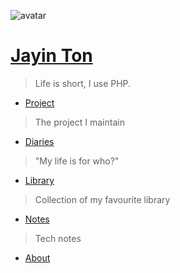 ![avatar](https://avatars0.githubusercontent.com/u/2763894?v=2&amp;s=460)

# [Jayin Ton](.)

> Life is short, I use PHP.

- [Project](projects/index.md)
>The project I maintain
- [Diaries](diaries/index.md)
>"My life is for who?"
- [Library](library/index.md)
>Collection of my favourite library
- [Notes](notes/readme.md)
>Tech notes
- [About](about.md)
